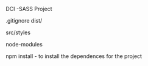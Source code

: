 DCI -SASS Project





.gitignore
dist/

src/styles

node-modules


npm install - to install the dependences for the project 